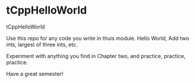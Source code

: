 # tCppHelloWorld
tCppHelloWorld

Use this repo for any code you write in thuis module. Hello World, Add two ints, largest of three ints, etc.

Experiment with anything you find in Chapter two, and practice, practice, practice.

Have a great semester!
